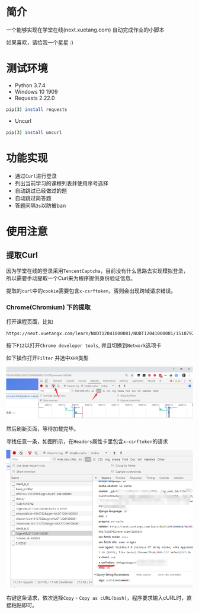 # 简介

一个能够实现在学堂在线(next.xuetang.com) 自动完成作业的小脚本

如果喜欢，请给我一个星星 :)

# 测试环境

- Python 3.7.4
- Windows 10 1909
- Requests 2.22.0

```bash
pip(3) install requests
```

- Uncurl

```bash
pip(3) install uncurl
```

# 功能实现

- 通过`Curl`进行登录
- 列出当前学习的课程列表并使用序号选择
- 自动跳过已经做过的题
- 自动跳过简答题
- 答题间隔`3s`以防被ban

# 使用注意

## 提取Curl

因为学堂在线的登录采用`TencentCaptcha`，目前没有什么思路去实现模拟登录，所以需要手动提取一个Curl来为程序提供身份验证信息。 

提取的`curl`中的`cookie`需要包含`x-csrftoken`，否则会出现跨域请求错误。

### Chrome(Chromium) 下的提取

打开课程页面，比如

```
https://next.xuetangx.com/learn/NUDT12041000081/NUDT12041000081/1510792/
```

按下`F12`以打开`Chrome developer tools`,  并且切换到`Network`选项卡

如下操作打开`Filter` 并选中`XHR`类型

![README](README.png)

然后刷新页面，等待加载完毕。

寻找任意一条，如图所示，在`Headers`属性卡里包含`x-csrftoken`的请求

![README2](README2.png)

右键这条请求，依次选择`Copy` - `Copy as cURL(bash)`，程序要求输入cURL时，直接粘贴即可。